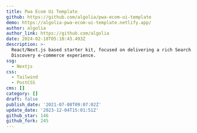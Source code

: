 ```yaml
---
title: Pwa Ecom Ui Template
github: https://github.com/algolia/pwa-ecom-ui-template
demo: https://algolia-pwa-ecom-ui-template.netlify.app/
author: algolia
author_link: https://github.com/algolia
date: 2024-02-18T05:10:43.493Z
description: >-
  React/Next.js based starter kit, focused on delivering a rich Search &
  Discovery e-commerce experience.
ssg:
  - Nextjs
css:
  - Tailwind
  - PostCSS
cms: []
category: []
draft: false
publish_date: '2021-07-08T09:07:02Z'
update_date: '2023-12-04T15:01:51Z'
github_star: 146
github_fork: 245
---
```

